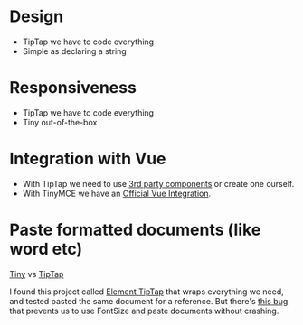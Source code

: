 # Design

- TipTap we have to code everything
- Simple as declaring a string

# Responsiveness

- TipTap we have to code everything
- Tiny out-of-the-box

# Integration with Vue

- With TipTap we need to use [3rd party components](https://github.com/Leecason/element-tiptap) or create one ourself.
- With TinyMCE we have an [Official Vue Integration](https://github.com/tinymce/tinymce-vue).


# Paste formatted documents (like word etc)

[Tiny](doc-TinyMCE.png)
vs
[TipTap](doc-tiptap.png)

I found this project called [Element TipTap](https://github.com/Leecason/element-tiptap) that wraps everything we need, and tested pasted the same document for a reference. But there's [this bug](https://github.com/Leecason/element-tiptap/issues/170) that prevents us to use FontSize and paste documents without crashing.


